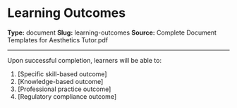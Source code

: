 # Learning Outcomes

**Type:** document
**Slug:** learning-outcomes
**Source:** Complete Document Templates for Aesthetics Tutor.pdf

---

Upon successful completion, learners will be able to:
1. [Specific skill-based outcome]
2. [Knowledge-based outcome]
3. [Professional practice outcome]
4. [Regulatory compliance outcome]